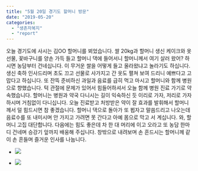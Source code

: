```yaml
---
title: "5월 20일 경기도 할머니 방문"
date: "2019-05-20"
categories: 
  - "생존자복지"
  - "report"
---
```


오늘 경기도에 사시는 김OO 할머니를 뵈었습니다. 쌀 20kg과 할머니 생신 케이크와 옷 선물, 꽃바구니를 양손 가득 들고 할머니 댁에 들어서니 할머니께서 여기 살러 왔어? 하시면 농담부터 건네십니다. 이 무거운 쌀을 어떻게 들고 올라왔냐고 놀라기도 하십니다. 생신 축하 인사드리며 초도 끄고 선물로 사가지고 간 옷도 펼쳐 보여 드리니 예쁘다고 고맙다고 하십니다. 또 잔뜩 준비하신 과일과 음료를 급히 먹고 마시고 할머니와 함께 병원으로 향했습니다. 턱 관절에 문제가 있어서 힘들어하셔서 오늘 함께 병원 진료 가기로 약속했습니다. 할머니는 병원과 약국 다니시는 길이 익숙하신 듯 이리로 가자, 저리로 가자 하시며 거침없이 다니십니다. 오늘 진료받고 처방받은 약이 잘 효과를 발휘해서 할머니께서 덜 힘드시면 참 좋겠습니다. 할머니 댁으로 돌아가 또 뵙자고 말씀드리고 나오는데 음료수를 또 내미시며 안 가지고 가려면 못 간다고 아예 몸으로 막고 서 계십니다. 와, 할머니 고집 대단합니다. 다음에는 힘도 좋은데 차 한 대 머리에 이고 오라고 또 농담 한마디 건네며 승강기 앞까지 배웅해 주십니다. 창밖으로 내려보며 손 흔드시는 할머니께 같이 손 흔들며 즐거운 인사를 나눕니다.

- ![](https://womenandwar.net/kr/wp-content/uploads/2019/05/사본-photo_2019-05-20_19-31-46.jpg)
    
- ![](https://womenandwar.net/kr/wp-content/uploads/2019/05/photo_2019-05-20_19-30-48-768x1024.jpg)
